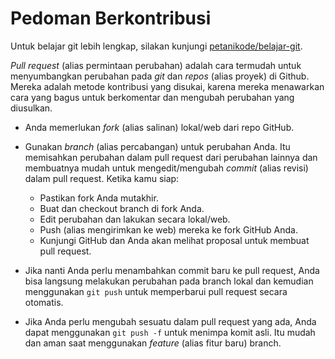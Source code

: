 # Pedoman Berkontribusi

Untuk belajar git lebih lengkap, silakan kunjungi [petanikode/belajar-git](https://github.com/petanikode/belajar-git).

*Pull request* (alias permintaan perubahan) adalah cara termudah untuk menyumbangkan perubahan pada *git* dan *repos* (alias proyek) di Github. Mereka adalah metode kontribusi yang disukai, karena mereka menawarkan cara yang bagus untuk berkomentar dan mengubah perubahan yang diusulkan.

* Anda memerlukan *fork* (alias salinan) lokal/web dari repo GitHub.
* Gunakan *branch* (alias percabangan) untuk perubahan Anda. Itu memisahkan perubahan dalam pull request dari perubahan lainnya dan membuatnya mudah untuk mengedit/mengubah *commit* (alias revisi) dalam pull request. Ketika kamu siap:
  - Pastikan fork Anda mutakhir.
  - Buat dan checkout branch di fork Anda.
  - Edit perubahan dan lakukan secara lokal/web.
  - Push (alias mengirimkan ke web) mereka ke fork GitHub Anda.
  - Kunjungi GitHub dan Anda akan melihat proposal untuk membuat pull request.

* Jika nanti Anda perlu menambahkan commit baru ke pull request, Anda bisa langsung melakukan perubahan pada branch lokal dan kemudian menggunakan `git push` untuk memperbarui pull request secara otomatis.

* Jika Anda perlu mengubah sesuatu dalam pull request yang ada, Anda dapat menggunakan `git push -f` untuk menimpa komit asli. Itu mudah dan aman saat menggunakan *feature* (alias fitur baru) branch.


